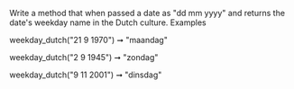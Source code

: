 Write a method that when passed a date as "dd mm yyyy" and returns the date's weekday name in the Dutch culture.
Examples

weekday_dutch("21 9 1970") ➞ "maandag"

weekday_dutch("2 9 1945") ➞ "zondag"

weekday_dutch("9 11 2001") ➞ "dinsdag"